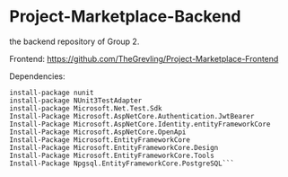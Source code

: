 # Project-Marketplace-Backend
the backend repository of Group 2.


Frontend: https://github.com/TheGrevling/Project-Marketplace-Frontend


Dependencies:
```
install-package nunit
install-package NUnit3TestAdapter
install-package Microsoft.Net.Test.Sdk
Install-Package Microsoft.AspNetCore.Authentication.JwtBearer
Install-Package Microsoft.AspNetCore.Identity.entityFrameworkCore
Install-Package Microsoft.AspNetCore.OpenApi
Install-Package Microsoft.EntityFrameworkCore
Install-Package Microsoft.EntityFrameworkCore.Design
Install-Package Microsoft.EntityFrameworkCore.Tools
Install-Package Npgsql.EntityFrameworkCore.PostgreSQL```